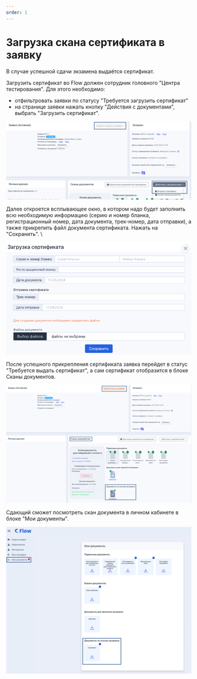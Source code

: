 ```yaml
---
order: 1
---
```


# Загрузка скана сертификата в заявку

В случае успешной сдачи экзамена выдаётся сертификат.

Загрузить сертификат во Flow должен сотрудник головного "Центра тестирования". Для этого необходимо:

* отфильтровать заявки по статусу  "Требуется загрузить сертификат"
* на странице заявки нажать кнопку "Действия с документами", выбрать "Загрузить сертификат".

![](<../../.gitbook/assets/image (100).png>)

Далее откроется всплывающее окно, в котором надо будет заполнить всю необходимую информацию (серию и номер бланка, регистрационный номер, дата документа, трек-номер, дата отправки), а также прикрепить файл документа сертификата. Нажать на "Сохранить". \


![](<../../.gitbook/assets/image (101).png>)

После успешного прикрепления сертификата заявка  перейдет в статус "Требуется выдать сертификат", а сам сертификат отобразится в блоке Сканы документов.

![](<../../.gitbook/assets/image (102).png>)

Сдающий сможет посмотреть скан документа  в личном кабинете в блоке "Мои документы".

![](<../../.gitbook/assets/image (309).png>)